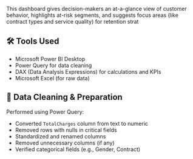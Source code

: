This dashboard gives decision-makers an at-a-glance view of customer behavior, highlights at-risk segments, and suggests focus areas (like contract types and service quality) for retention strat
## 🛠 Tools Used

- Microsoft Power BI Desktop  
- Power Query for data cleaning  
- DAX (Data Analysis Expressions) for calculations and KPIs  
- Microsoft Excel (for raw data)




## 🧼 Data Cleaning & Preparation

Performed using Power Query:
- Converted `TotalCharges` column from text to numeric
- Removed rows with nulls in critical fields
- Standardized and renamed columns
- Removed unnecessary columns (if any)
- Verified categorical fields (e.g., Gender, Contract)
